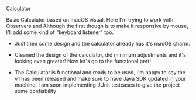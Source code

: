 Calculator

Basic Calculator based on macOS visual. Here I'm trying to work with Observers and Although the first though is to make it responsive by mouse, I'll add some kind of "keyboard listener" too.

* Just tried some design and the calculator already has it's macOS charm.

* Cleaned the design of the calculator, did minimum adjustments and it's looking even greater! Now let's go to the functional part!

* The Calculator is functional and ready to be used, I'm happy to say the v1 has been released and make sure to have Java SDK updated in your machine. I am soon implementing JUnit testcases to give the project some confiability
